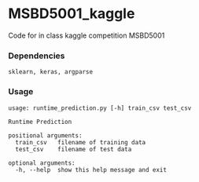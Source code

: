 # MSBD5001_kaggle
Code for in class kaggle competition MSBD5001

### Dependencies
`sklearn, keras, argparse`

### Usage
```
usage: runtime_prediction.py [-h] train_csv test_csv

Runtime Prediction

positional arguments:
  train_csv   filename of training data
  test_csv    filename of test data

optional arguments:
  -h, --help  show this help message and exit
```

